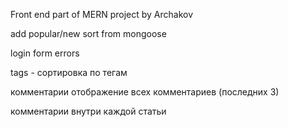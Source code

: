 Front end part of MERN project by Archakov

add popular/new
sort from mongoose

login form errors

tags - сортировка по тегам

комментарии
отображение всех комментариев (последних 3)

комментарии внутри каждой статьи
